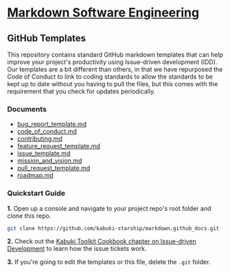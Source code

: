# [Markdown Software Engineering](https://github.com/kabuki-starship/markdown.software_engineering)

## GitHub Templates

This repository contains standard GitHub markdown templates that can help improve your project's productivity using Issue-driven development (IDD). Our templates are a bit different than others, in that we have repurposed the Code of Conduct to link to coding standards to allow the standards to be kept up to date without you having to pull the files, but this comes with the requirement that you check for updates periodically.

### Documents

* [bug_report_template.md](./docs/bug_report_template.md)
* [code_of_conduct.md](./docs/code_of_conduct.md)
* [contributing.md](./docs/contributing.md)
* [feature_request_template.md](./docs/feature_request_template.md)
* [issue_template.md](./docs/issue_template.md)
* [mission_and_vision.md](./docs/mission_and_vision.md)
* [pull_request_template.md](./docs/pull_request_template.md)
* [roadmap.md](./docs/roadmap.md)

### Quickstart Guide

**1.** Open up a console and navigate to your project repo's root folder and clone this repo.

```BASH
git clone https://github.com/kabuki-starship/markdown.github_docs.git
```

**2.** Check out the [Kabuki Toolkit Cookbook chapter on Issue-driven Development](https://github.com/kabuki-starship/kabuki.toolkit.cookbook/tree/master/idd) to learn how the issue tickets work.

**3.** If you're going to edit the templates or this file, delete the `.git` folder.
